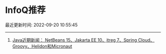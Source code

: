 # InfoQ推荐

最近更新时间: 2022-09-20 10:55:45

--- 
1. [Java近期新闻： NetBeans 15、Jakarta EE 10、jtreg 7、Spring Cloud、Groovy、Helidon和Micronaut](https://www.infoq.cn/article/fdLxBglWb827PQMPIOvh) 
